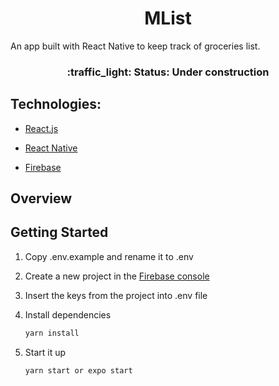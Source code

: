 <h1 align="center"> MList</h1>

An app built with React Native to keep track of groceries list.

<div align="center">
  <h3>
    :traffic_light: Status: Under construction
  </h3>
</div>

<h2> Technologies:</h2>

- [React.js](https://reactjs.org/)

- [React Native](https://reactnative.dev/)

- [Firebase](firebase.google.com/)

<h2> Overview </h2>

<h2> Getting Started</h2>

1. Copy .env.example and rename it to .env

2. Create a new project in the [Firebase console](https://console.firebase.google.com/)

3. Insert the keys from the project into .env file

4. Install dependencies

   ```bash
   yarn install
   ```

5. Start it up

   ```bash
   yarn start or expo start
   ```
